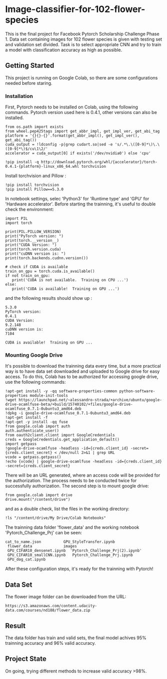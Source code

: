 # Image-classifier-for-102-flower-species
This is the final project for Facebook Pytorch Scholarship Challenge Phase 1. Data set containing images for 102 flower species is given with testing set and validation set divided. Task is to select appropriate CNN and try to train a model with classification accuracy as high as possible.
## Getting Started
This project is running on Google Colab, so there are some configurations needed before staring.
### Installation
First, Pytorch needs to be installed on Colab, using the following commands. Pytorch version used here is 0.4.1, other versions can also be installed.
```
from os.path import exists
from wheel.pep425tags import get_abbr_impl, get_impl_ver, get_abi_tag
platform = '{}{}-{}'.format(get_abbr_impl(), get_impl_ver(), get_abi_tag())
cuda_output = !ldconfig -p|grep cudart.so|sed -e 's/.*\.\([0-9]*\)\.\([0-9]*\)$/cu\1\2/'
accelerator = cuda_output[0] if exists('/dev/nvidia0') else 'cpu'

!pip install -q http://download.pytorch.org/whl/{accelerator}/torch-0.4.1-{platform}-linux_x86_64.whl torchvision
```
Install torchvision and Pillow :
```
!pip install torchvision
!pip install Pillow==5.3.0
```
In notebook settings, selec 'Python3' for 'Runtime type' and 'GPU' for 'Hardware accelerator'. Before starting the trainning, it's useful to double check the environment:
```
import PIL
import torch

print(PIL.PILLOW_VERSION)
print("PyTorch version: ")
print(torch.__version__)
print("CUDA Version: ")
print(torch.version.cuda)
print("cuDNN version is: ")
print(torch.backends.cudnn.version())

# check if CUDA is available
train_on_gpu = torch.cuda.is_available()
if not train_on_gpu:
   print('CUDA is not available.  Training on CPU ...')
else:
   print('CUDA is available!  Training on GPU ...')
```
and the following results should show up :
```
5.3.0
PyTorch version: 
0.4.1
CUDA Version: 
9.2.148
cuDNN version is: 
7104

CUDA is available!  Training on GPU ...
```
### Mounting Google Drive
It's possible to download the trainning data every time, but a more practical way is to have data set downloaded and uploaded to Google drive for easy access. To do this, Colab has to be authorized for accessing google drive, use the following commands:
```
!apt-get install -y -qq software-properties-common python-software-properties module-init-tools
!wget https://launchpad.net/~alessandro-strada/+archive/ubuntu/google-drive-ocamlfuse-beta/+build/15740102/+files/google-drive-ocamlfuse_0.7.1-0ubuntu3_amd64.deb
!dpkg -i google-drive-ocamlfuse_0.7.1-0ubuntu3_amd64.deb
!apt-get install -f
!apt-get -y install -qq fuse
from google.colab import auth
auth.authenticate_user()
from oauth2client.client import GoogleCredentials
creds = GoogleCredentials.get_application_default()
import getpass
!google-drive-ocamlfuse -headless -id={creds.client_id} -secret={creds.client_secret} < /dev/null 2>&1 | grep URL
vcode = getpass.getpass()
!echo {vcode} | google-drive-ocamlfuse -headless -id={creds.client_id} -secret={creds.client_secret}
```
There will be an URL generated, where an access code will be provided for the authorization. The process needs to be conducted twice for successfully authorization. The second step is to mount google drive:
```
from google.colab import drive
drive.mount("/content/drive")
```
and as a double check, list the files in the working directory:
```
!ls "/content/drive/My Drive/Colab Notebooks"
```
The trainning data folder 'flower_data' and the working notebook 'Pytorch_Challenge_Prj' can be seen:
```
cat_to_name.json	      GPU_StyleTransfer.ipynb
 flower_data		      images
 GPU_CIFAR10_densenet.ipynb  'Pytorch_Challenge_Prj(2).ipynb'
 GPU_CIFAR10_smallCNN.ipynb   Pytorch_Challenge_Prj.ipynb
 GPU_dog_cat.ipynb
 ```
 After these configuration steps, it's ready for the trainning with Pytorch!
## Data Set
The flower image folder can be downloaded from the URL:
```
https://s3.amazonaws.com/content.udacity-data.com/courses/nd188/flower_data.zip
```
## Result
The data folder has train and valid sets, the final model achives 95% trainning accuracy and 96% valid accuracy.
## Project State
On going, trying different methods to increase valid accuracy >98%.





